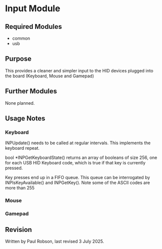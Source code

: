 # Input Module

## Required Modules 

- common
- usb

## Purpose

This provides a cleaner and simpler input to the HID devices plugged into the board (Keyboard, Mouse and Gamepad)

## Further Modules

None planned.

## Usage Notes

### Keyboard

INPUpdate() needs to be called at regular intervals. This implements the keyboard repeat.

bool *INPGetKeyboardState() returns an array of booleans of size 256, one for each USB HID Keyboard code, which is true if that key is currently pressed.

Key presses end up in a FIFO queue. This queue can be interrogated by INPIsKeyAvailable()  and INPGetKey(). Note some of the ASCII codes are more than 255

### Mouse

### Gamepad


## Revision

Written by Paul Robson, last revised 3 July 2025.







